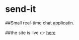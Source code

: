 # send-it

##Small real-time chat applicatin.

##the site is live 👉 [here](https://gregarious-phoenix-9b68a5.netlify.app)
